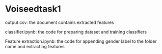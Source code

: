 # Voiseedtask1
output.csv: the document contains extracted features

classifier.ipynb: the code for preparing dataset and training classifiers

Feature extraction.ipynb: the code for appending gender label to the folder name and extracting features
